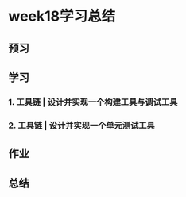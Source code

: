 # week18学习总结

## 预习

## 学习

### 1. 工具链 | 设计并实现一个构建工具与调试工具

### 2. 工具链 | 设计并实现一个单元测试工具


## 作业

## 总结